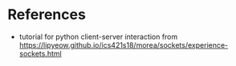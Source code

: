 # References
* tutorial for python client-server interaction from https://lipyeow.github.io/ics421s18/morea/sockets/experience-sockets.html